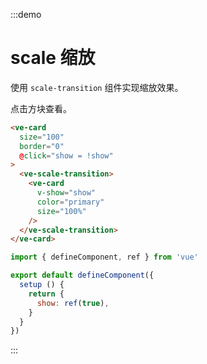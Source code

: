 :::demo

# scale 缩放

使用 `scale-transition` 组件实现缩放效果。

点击方块查看。

```html
<ve-card
  size="100"
  border="0"
  @click="show = !show"
>
  <ve-scale-transition>
    <ve-card
      v-show="show"
      color="primary"
      size="100%"
    />
  </ve-scale-transition>
</ve-card>
```

```js
import { defineComponent, ref } from 'vue'

export default defineComponent({
  setup () {
    return {
      show: ref(true),
    }
  }
})
```

:::